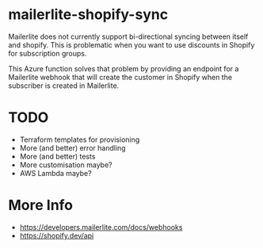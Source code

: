 # mailerlite-shopify-sync

Mailerlite does not currently support bi-directional syncing between itself and shopify. This is problematic when you want to use discounts in Shopify for subscription groups.

This Azure function solves that problem by providing an endpoint for a Mailerlite webhook that will create the customer in Shopify when the subscriber is created in Mailerlite.

# TODO

- Terraform templates for provisioning
- More (and better) error handling
- More (and better) tests
- More customisation maybe?
- AWS Lambda maybe?

# More Info

- https://developers.mailerlite.com/docs/webhooks
- https://shopify.dev/api
